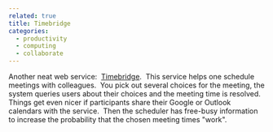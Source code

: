 ```yaml
---
related: true
title: Timebridge
categories:
  - productivity
  - computing
  - collaborate
---
```

Another neat web service:  [Timebridge][1].  This service helps one schedule
meetings with colleagues.  You pick out several choices for the meeting, the
system queries users about their choices and the meeting time is resolved.
Things get even nicer if participants share their Google or Outlook calendars
with the service.  Then the scheduler has free-busy information to increase
the probability that the chosen meeting times "work".

[1]: http://www.timebridge.com (Timebridge)

